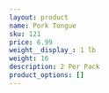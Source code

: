 ```yaml
---
layout: product
name: Pork Tongue
sku: 121
price: 6.99
weight__display_: 1 lb
weight: 16
description: 2﻿ Per Pack
product_options: []
---
```

